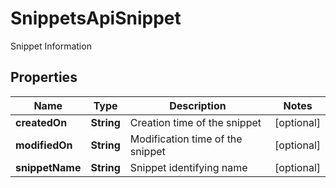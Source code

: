 

# SnippetsApiSnippet

Snippet Information

## Properties

| Name | Type | Description | Notes |
|------------ | ------------- | ------------- | -------------|
|**createdOn** | **String** | Creation time of the snippet |  [optional] |
|**modifiedOn** | **String** | Modification time of the snippet |  [optional] |
|**snippetName** | **String** | Snippet identifying name |  [optional] |



